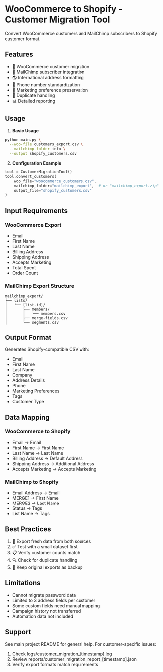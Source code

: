 # WooCommerce to Shopify - Customer Migration Tool

Convert WooCommerce customers and MailChimp subscribers to Shopify customer format.

## Features

- 👥 WooCommerce customer migration
- 📧 MailChimp subscriber integration
- 🌎 International address formatting
- 📱 Phone number standardization
- 🎯 Marketing preference preservation
- 🔄 Duplicate handling
- 📊 Detailed reporting

## Usage

1. **Basic Usage**

```bash
python main.py \
  --woo-file customers_export.csv \
  --mailchimp-folder info \
  --output shopify_customers.csv
```

2. **Configuration Example**

```python
tool = CustomerMigrationTool()
tool.convert_customers(
    woo_file="woocommerce_customers.csv",
    mailchimp_folder="mailchimp_export",  # or "mailchimp_export.zip"
    output_file="shopify_customers.csv"
)
```

## Input Requirements

### WooCommerce Export

- Email
- First Name
- Last Name
- Billing Address
- Shipping Address
- Accepts Marketing
- Total Spent
- Order Count

### MailChimp Export Structure

```
mailchimp_export/
├── lists/
│   └── [list-id]/
│       ├── members/
│       │   └── members.csv
│       ├── merge-fields.csv
│       └── segments.csv
```

## Output Format

Generates Shopify-compatible CSV with:

- Email
- First Name
- Last Name
- Company
- Address Details
- Phone
- Marketing Preferences
- Tags
- Customer Type

## Data Mapping

### WooCommerce to Shopify

- Email → Email
- First Name → First Name
- Last Name → Last Name
- Billing Address → Default Address
- Shipping Address → Additional Address
- Accepts Marketing → Accepts Marketing

### MailChimp to Shopify

- Email Address → Email
- MERGE1 → First Name
- MERGE2 → Last Name
- Status → Tags
- List Name → Tags

## Best Practices

1. 🔄 Export fresh data from both sources
2. ✅ Test with a small dataset first
3. 📋 Verify customer counts match
4. 🔍 Check for duplicate handling
5. 💾 Keep original exports as backup

## Limitations

- Cannot migrate password data
- Limited to 3 address fields per customer
- Some custom fields need manual mapping
- Campaign history not transferred
- Automation data not included

## Support

See main project README for general help. For customer-specific issues:

1. Check logs/customer_migration_[timestamp].log
2. Review reports/customer_migration_report_[timestamp].json
3. Verify export formats match requirements
